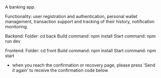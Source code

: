A banking app. 

Functionality: user registration and authentication, personal wallet management, transaction support and tracking of their history, notification monitoring.

Backend:
Folder: cd back
Build command: npm install
Start command: npm run dev

Frontend:
Folder: cd front
Build command: npm install
Start command: npm start


* when you reach the confirmation or recovery page, please press 'Send it again' to receive the confirmation code below
